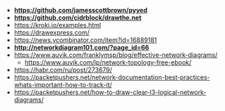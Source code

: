 * **https://github.com/jamesscottbrown/pyyed**
* **https://github.com/cidrblock/drawthe.net**
* https://kroki.io/examples.html
* https://drawexpress.com/
* https://news.ycombinator.com/item?id=16889181
* **http://networkdiagram101.com/?page_id=66**
* https://www.auvik.com/franklymsp/blog/effective-network-diagrams/
    * https://www.auvik.com/lp/network-topology-free-ebook/
* https://habr.com/ru/post/273679/
* https://packetpushers.net/network-documentation-best-practices-whats-important-how-to-track-it/
* https://packetpushers.net/how-to-draw-clear-l3-logical-network-diagrams/
